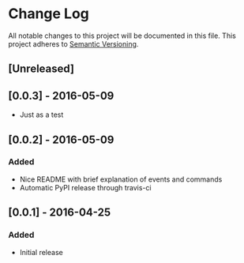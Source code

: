 # Change Log
All notable changes to this project will be documented in this file.
This project adheres to [Semantic Versioning](http://semver.org/).

## [Unreleased]

## [0.0.3] - 2016-05-09
- Just as a test

## [0.0.2] - 2016-05-09
### Added
- Nice README with brief explanation of events and commands
- Automatic PyPI release through travis-ci

## [0.0.1] - 2016-04-25
### Added
- Initial release

